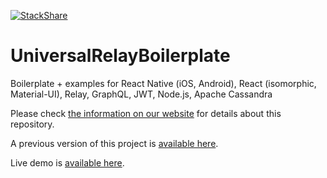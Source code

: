 [![StackShare](http://img.shields.io/badge/tech-stack-0690fa.svg?style=flat)](http://stackshare.io/code-foundries/code-foundries)

# UniversalRelayBoilerplate
Boilerplate + examples for React Native (iOS, Android), React (isomorphic, Material-UI), Relay, GraphQL, JWT, Node.js, Apache Cassandra

Please check [the information on our website](http://codefoundries.com/developer/rebar/) for details about this repository.

A previous version of this project is [available here](https://github.com/codefoundries/isomorphic-material-relay-starter-kit).

Live demo is [available here](http://isomorphic-material-relay.herokuapp.com/ToDos).
